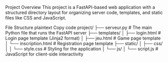 Project Overview
This project is a FastAPI-based web application with a structured directory layout for organizing server code, templates, and static files like CSS and JavaScript.

File Structure
plaintext
Copy code
project/
├── serveur.py              # The main Python file that runs the FastAPI server
├── templates/
│   ├── login.html          # Login page template (Jinja2 format)
│   ├── jeu.html            # Game page template
│   └── inscription.html    # Registration page template
├── static/
│   ├── css/
│   │   └── style.css       # Styling for the application
│   └── js/
│       └── script.js       # JavaScript for client-side interactivity
